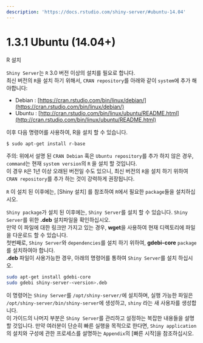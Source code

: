 ```yaml
---
description: 'https://docs.rstudio.com/shiny-server/#ubuntu-14.04'
---
```


# 1.3.1 Ubuntu \(14.04+\)

R 설치

`Shiny Server`는 `R` 3.0 버전 이상의 설치를 필요로 합니다.   
최신 버전의 `R`을 설치 하기 위해서, `CRAN repository`를 아래와 같이 `system`에 추가 해야합니다:

* Debian : [https://cran.rstudio.com/bin/linux/debian/](https://cran.rstudio.com/bin/linux/debian/)
* Ubuntu : [http://cran.rstudio.com/bin/linux/ubuntu/README.html](http://cran.rstudio.com/bin/linux/ubuntu/README.html)

이후 다음 명령어를 사용하여, R을 설치 할 수 있습니다.

```bash
$ sudo apt-get install r-base 
```

주의: 위에서 설명 된 `CRAN Debian` 혹은 `Ubuntu repository`를 추가 하지 않은 경우, `command`는 현재 `system version`의 `R` 을 설치 할 것입니다.   
이 경우 `R`은 1년 이상 오래된 버전일 수도 있으니, 최신 버전의 `R`을 설치 하기 위하여 `CRAN repository`를 추가 하는 것이 강력하게 권장됩니다.

`R` 이 설치 된 이후에는, \[Shiny 설치\] 를 참조하여 `R`에서 필요한 `package`들을 설치하십시오.

`Shiny package`가 설치 된 이후에는, `Shiny Server`를 설치 할 수 있습니다. `Shiny Server`를 위한 **.deb** 설치파일을 확인하십시오.   
만약 이 파일에 대한 링크만 가지고 있는 경우, **wget**을 사용하여 현재 디렉토리에 파일을 다운로드 할 수 있습니다.   
첫번째로, `Shiny Server`와 `dependencies`를 설치 하기 위하여, **gdebi-core** `package`를 설치하여야 합니다.   
**.deb** 파일이 사용가능한 경우, 아래의 명령어를 통하여 `Shiny Server`를 설치 하십시오.

```bash
sudo apt-get install gdebi-core
sudo gdebi shiny-server-<version>.deb
```

이 명령어는 `Shiny Server`를 `/opt/shiny-server/`에 설치하며, 실행 가능한 파일은 `/opt/shiny-server/bin/shiny-server`에 생성하고, `shiny` 라는 새 사용자를 생성합니다.  
이 가이드의 나머지 부분은 `Shiny Server`를 관리하고 설정하는 복잡한 내용들을 설명 할 것입니다. 만약 여러분이 단순히 빠른 실행을 목적으로 한다면, `Shiny application`의 설치와 구성에 관한 프로세스를 설명하는 `Appendix`의 \[빠른 시작\]을 참조하십시오.  

